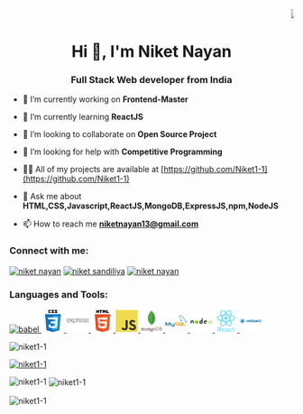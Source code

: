 <div style="margin-left:500px"><img  src="https://user-images.githubusercontent.com/82999578/133923386-5f64ff6b-74d9-4b03-91c2-5604b0b7a44c.gif"/></div>


<h1 align="center">Hi 👋, I'm Niket Nayan</h1>
<h3 align="center">Full Stack Web developer from India</h3>

- 🔭 I’m currently working on **Frontend-Master**

- 🌱 I’m currently learning **ReactJS**

- 👯 I’m looking to collaborate on **Open Source Project**

- 🤝 I’m looking for help with **Competitive Programming**

- 👨‍💻 All of my projects are available at [https://github.com/Niket1-1](https://github.com/Niket1-1)

- 💬 Ask me about **HTML,CSS,Javascript,ReactJS,MongoDB,ExpressJS,npm,NodeJS**

- 📫 How to reach me **niketnayan13@gmail.com**

<h3 align="left">Connect with me:</h3>
<p align="left">
<a href="https://linkedin.com/in/niket nayan" target="blank"><img align="center" src="https://raw.githubusercontent.com/rahuldkjain/github-profile-readme-generator/master/src/images/icons/Social/linked-in-alt.svg" alt="niket nayan" height="30" width="40" /></a>
<a href="https://fb.com/niket sandiliya" target="blank"><img align="center" src="https://raw.githubusercontent.com/rahuldkjain/github-profile-readme-generator/master/src/images/icons/Social/facebook.svg" alt="niket sandiliya" height="30" width="40" /></a>
<a href="https://instagram.com/niket nayan" target="blank"><img align="center" src="https://raw.githubusercontent.com/rahuldkjain/github-profile-readme-generator/master/src/images/icons/Social/instagram.svg" alt="niket nayan" height="30" width="40" /></a>
</p>

<h3 align="left">Languages and Tools:</h3>
<p align="left"> <a href="https://babeljs.io/" target="_blank"> <img src="https://www.vectorlogo.zone/logos/babeljs/babeljs-icon.svg" alt="babel" width="40" height="40"/> </a> <a href="https://www.w3schools.com/css/" target="_blank"> <img src="https://raw.githubusercontent.com/devicons/devicon/master/icons/css3/css3-original-wordmark.svg" alt="css3" width="40" height="40"/> </a> <a href="https://expressjs.com" target="_blank"> <img src="https://raw.githubusercontent.com/devicons/devicon/master/icons/express/express-original-wordmark.svg" alt="express" width="40" height="40"/> </a> <a href="https://www.w3.org/html/" target="_blank"> <img src="https://raw.githubusercontent.com/devicons/devicon/master/icons/html5/html5-original-wordmark.svg" alt="html5" width="40" height="40"/> </a> <a href="https://developer.mozilla.org/en-US/docs/Web/JavaScript" target="_blank"> <img src="https://raw.githubusercontent.com/devicons/devicon/master/icons/javascript/javascript-original.svg" alt="javascript" width="40" height="40"/> </a> <a href="https://www.mongodb.com/" target="_blank"> <img src="https://raw.githubusercontent.com/devicons/devicon/master/icons/mongodb/mongodb-original-wordmark.svg" alt="mongodb" width="40" height="40"/> </a> <a href="https://www.mysql.com/" target="_blank"> <img src="https://raw.githubusercontent.com/devicons/devicon/master/icons/mysql/mysql-original-wordmark.svg" alt="mysql" width="40" height="40"/> </a> <a href="https://nodejs.org" target="_blank"> <img src="https://raw.githubusercontent.com/devicons/devicon/master/icons/nodejs/nodejs-original-wordmark.svg" alt="nodejs" width="40" height="40"/> </a> <a href="https://reactjs.org/" target="_blank"> <img src="https://raw.githubusercontent.com/devicons/devicon/master/icons/react/react-original-wordmark.svg" alt="react" width="40" height="40"/> </a> <a href="https://webpack.js.org" target="_blank"> <img src="https://raw.githubusercontent.com/devicons/devicon/d00d0969292a6569d45b06d3f350f463a0107b0d/icons/webpack/webpack-original-wordmark.svg" alt="webpack" width="40" height="40"/> </a> </p>
<p align="left"> <img src="https://komarev.com/ghpvc/?username=niket1-1&label=Profile%20views&color=0e75b6&style=flat" alt="niket1-1" /> </p>

<p align="left"> <a href="https://github.com/ryo-ma/github-profile-trophy"><img src="https://github-profile-trophy.vercel.app/?username=niket1-1" alt="niket1-1" /></a> </p>

<p><img align="left" src="https://github-readme-stats.vercel.app/api/top-langs?username=niket1-1&show_icons=true&locale=en&layout=compact" alt="niket1-1" /></p>

<p>&nbsp;<img align="center" src="https://github-readme-stats.vercel.app/api?username=niket1-1&show_icons=true&locale=en" alt="niket1-1" /></p>

<p><img align="center" src="https://github-readme-streak-stats.herokuapp.com/?user=niket1-1&" alt="niket1-1" /></p>
